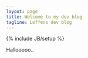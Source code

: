```yaml
---
layout: page
title: Welcome to my dev blog
tagline: Leffens dev blog
---
```

{% include JB/setup %}

Hallooooo..


